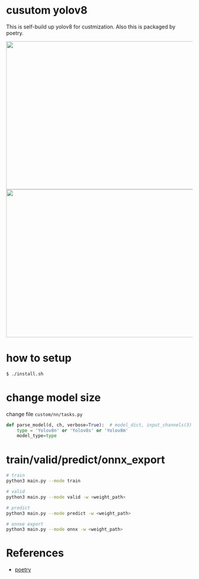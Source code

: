 # cusutom yolov8

This is self-build up yolov8 for custmization.
Also this is packaged by poetry.

<img src="https://github.com/madara-tribe/custom-yolov8/assets/48679574/fcc0ce4f-71f5-4311-8a6d-ab8232525d4d" width="850px" height="400px"/>


<img src="https://github.com/madara-tribe/custom-yolov8/assets/48679574/ab990417-7131-4944-9306-e54b1cef7b08" width="850px" height="400px"/>


# how to setup
```sh
$ ./install.sh
```

# change model size
change file <code>custom/nn/tasks.py</code>
```python
def parse_model(d, ch, verbose=True):  # model_dict, input_channels(3)
    type = 'Yolov8n' or 'Yolov8s' or 'Yolov8m'
    model_type=type
```
# train/valid/predict/onnx_export
```sh
# train
python3 main.py --mode train

# valid
python3 main.py --mode valid -w <weight_path>

# predict
python3 main.py --mode predict -w <weight_path>

# onnxe export
python3 main.py --mode onnx -w <weight_path>
```


# References
- [poetry](https://qiita.com/ksato9700/items/b893cf1db83605898d8a)

